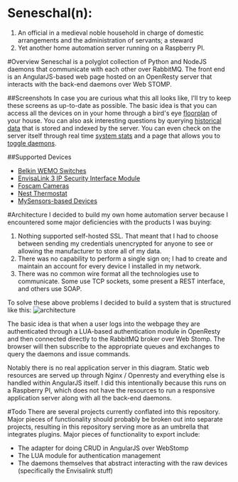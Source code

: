 Seneschal(n):
=====
1. An official in a medieval noble household in charge of domestic arrangements and the administration of servants; a steward
2. Yet another home automation server running on a Raspberry PI.

#Overview
Seneschal is a polyglot collection of Python and NodeJS daemons that communicate with each other over RabbitMQ. The front end is an AngularJS-based web page hosted on an OpenResty server that interacts with the back-end daemons over Web STOMP.

##Screenshots
In case you are curious what this all looks like, I'll try to keep these screens as up-to-date as possible. The basic idea is that you can access all the devices on in your home through a bird's eye [floorplan] of your house. You can also ask interesting questions by querying [historical data] that is stored and indexed by the server.  You can even check on the server itself through real time [system stats] and a page that allows you to [toggle daemons].

##Supported Devices
- [Belkin WEMO Switches]
- [EnvisaLink 3 IP Security Interface Module]
- [Foscam Cameras]
- [Nest Thermostat]
- [MySensors-based Devices]

#Architecture
I decided to build my own home automation server because I encountered some major deficiencies with the products I was buying:

1. Nothing supported self-hosted SSL. That meant that I had to choose between sending my credentials unencrypted for anyone to see or allowing the manufacturer to store all of my data.
2. There was no capability to perform a single sign on; I had to create and maintain an account for every device I installed in my network.
3. There was no common wire format all the technologies use to communicate. Some use TCP sockets, some present a REST interface, and others use SOAP.


To solve these above problems I decided to build a system that is structured like this:
![architecture ](https://raw.github.com/dretay/seneschal/master/imgs/architecture.png)

The basic idea is that when a user logs into the webpage they are authenticated through a LUA-based authentication module in OpenResty and then connected directly to the RabbitMQ broker over Web Stomp. The browser will then subscribe to the appropriate queues and exchanges to query the daemons and issue commands.

Notably there is no real application server in this diagram. Static web resources are served up through Nginx / Openresty and everything else is handled within AngularJS itself. I did this intentionally because this runs on a Raspberry PI, which does not have the resources to run a responsive application server along with all the back-end daemons.

#Todo
There are several projects currently conflated into this repository. Major pieces of functionality should probably be broken out into separate projects, resulting in this repository serving more as an umbrella that integrates plugins. Major pieces of functionality to export include:

- The adapter for doing CRUD in AngularJS over WebStomp
- The LUA module for authentication management
- The daemons themselves that abstract interacting with the raw devices (specifically the Envisalink stuff)


[floorplan]:https://raw.github.com/dretay/seneschal/master/imgs/main_floor_controls.png
[historical data]:https://raw.github.com/dretay/seneschal/master/imgs/sensor_history.png
[system stats]:https://raw.github.com/dretay/seneschal/master/imgs/system_stats.png
[toggle daemons]:https://raw.github.com/dretay/seneschal/master/imgs/supervisord_control.png
[Belkin WEMO Switches]:http://www.belkin.com/us/Products/home-automation/c/wemo-home-automation/
[EnvisaLink 3 IP Security Interface Module]:http://www.eyezon.com/
[Foscam Cameras]:http://foscam.us/
[Nest Thermostat]:https://nest.com/
[MySensors-based Devices]:http://mysensors.org
[Responsive UI]:http://en.wikipedia.org/wiki/Responsive_web_design
[LUA runtime]:https://github.com/chaoslawful/lua-nginx-module
[horizontally scalable]:http://en.wikipedia.org/wiki/Scalability
